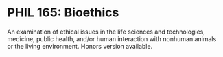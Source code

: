 # PHIL 165: Bioethics

An examination of ethical issues in the life sciences and technologies, medicine, public health, and/or human interaction with nonhuman animals or the living environment. Honors version available.